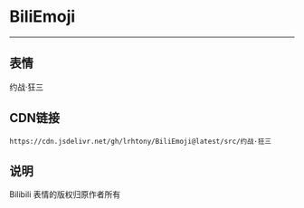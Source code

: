 
# BiliEmoji
---
## 表情
约战·狂三
## CDN链接
```
https://cdn.jsdelivr.net/gh/lrhtony/BiliEmoji@latest/src/约战·狂三
```
## 说明
Bilibili 表情的版权归原作者所有
